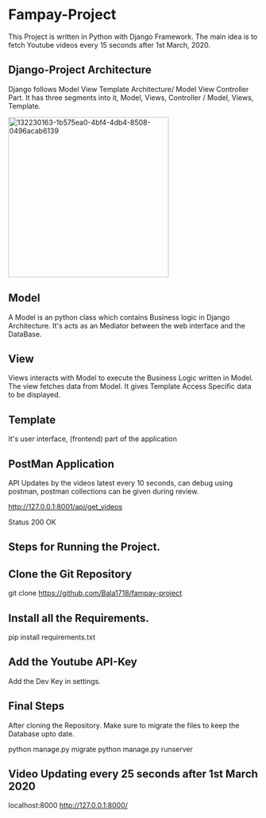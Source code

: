 # Fampay-Project

This Project is written in Python with Django Framework.
The main idea is to fetch Youtube videos every 15 seconds after 1st March, 2020.

## Django-Project Architecture

Django follows Model View Template Architecture/ Model View Controller Part. It has three segments into it, Model, Views, Controller / Model, Views, Template.

<img width="323" alt="132230163-1b575ea0-4bf4-4db4-8508-0496acab6139" src="https://user-images.githubusercontent.com/19856958/132262297-33d9d9a9-3a3a-4bfa-88e4-2dcd5d33279a.png">

## Model

A Model is an python class which contains Business logic in Django Architecture. It's acts as an Mediator between the web interface and the DataBase.

## View

Views interacts with Model to execute the Business Logic written in Model. The view fetches data from Model. It gives Template Access Specific data to be displayed.

## Template

It's user interface, (frontend) part of the application

## PostMan Application

API Updates by the videos latest every 10 seconds, can debug using postman, postman collections can be given during review.

http://127.0.0.1:8001/api/get_videos

Status	200 OK

## Steps for Running the Project.

## Clone the Git Repository

git clone https://github.com/Bala1718/fampay-project

## Install all the Requirements.

pip install requirements.txt

## Add the Youtube API-Key

Add the Dev Key in settings.

## Final Steps

After cloning the Repository.
Make sure to migrate the files to keep the Database upto date.

python manage.py migrate
python manage.py runserver

## Video Updating every 25 seconds after 1st March 2020

localhost:8000
http://127.0.0.1:8000/
